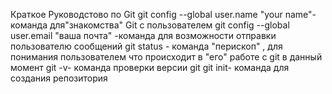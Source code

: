 Краткое Руководстово по Git
git config --global user.name "your name"-команда для"знакомства" Git  с пользователем
git config --global user.email "ваша почта" -команда для возможности отправки пользователю сообщений
git status - команда "перископ" , для понимания пользователем что происходит в "его" работе с git в данный момент
git -v- команда проверки версии git
git init- команда для создания репозитория